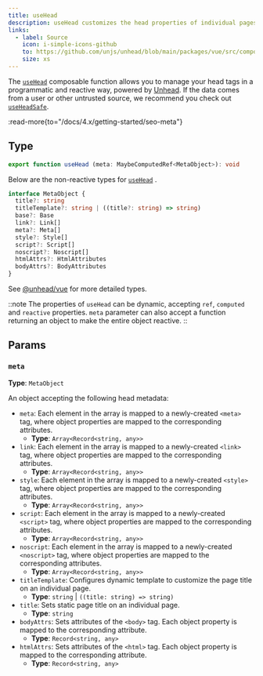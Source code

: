 ```yaml
---
title: useHead
description: useHead customizes the head properties of individual pages of your Nuxt app.
links:
  - label: Source
    icon: i-simple-icons-github
    to: https://github.com/unjs/unhead/blob/main/packages/vue/src/composables.ts
    size: xs
---
```


The [`useHead`](/docs/4.x/api/composables/use-head) composable function allows you to manage your head tags in a programmatic and reactive way, powered by [Unhead](https://unhead.unjs.io). If the data comes from a user or other untrusted source, we recommend you check out [`useHeadSafe`](/docs/4.x/api/composables/use-head-safe).

:read-more{to="/docs/4.x/getting-started/seo-meta"}

## Type

```ts [Signature]
export function useHead (meta: MaybeComputedRef<MetaObject>): void
```

Below are the non-reactive types for [`useHead`](/docs/4.x/api/composables/use-head) .

```ts
interface MetaObject {
  title?: string
  titleTemplate?: string | ((title?: string) => string)
  base?: Base
  link?: Link[]
  meta?: Meta[]
  style?: Style[]
  script?: Script[]
  noscript?: Noscript[]
  htmlAttrs?: HtmlAttributes
  bodyAttrs?: BodyAttributes
}
```

See [@unhead/vue](https://github.com/unjs/unhead/blob/main/packages/vue/src/types/schema.ts) for more detailed types.

::note
The properties of `useHead` can be dynamic, accepting `ref`, `computed` and `reactive` properties. `meta` parameter can also accept a function returning an object to make the entire object reactive.
::

## Params

### `meta`

**Type**: `MetaObject`

An object accepting the following head metadata:

- `meta`: Each element in the array is mapped to a newly-created `<meta>` tag, where object properties are mapped to the corresponding attributes.
  - **Type**: `Array<Record<string, any>>`
- `link`: Each element in the array is mapped to a newly-created `<link>` tag, where object properties are mapped to the corresponding attributes.
  - **Type**: `Array<Record<string, any>>`
- `style`: Each element in the array is mapped to a newly-created `<style>` tag, where object properties are mapped to the corresponding attributes.
  - **Type**: `Array<Record<string, any>>`
- `script`: Each element in the array is mapped to a newly-created `<script>` tag, where object properties are mapped to the corresponding attributes.
  - **Type**: `Array<Record<string, any>>`
- `noscript`: Each element in the array is mapped to a newly-created `<noscript>` tag, where object properties are mapped to the corresponding attributes.
  - **Type**: `Array<Record<string, any>>`
- `titleTemplate`: Configures dynamic template to customize the page title on an individual page.
  - **Type**: `string` | `((title: string) => string)`
- `title`: Sets static page title on an individual page.
  - **Type**: `string`
- `bodyAttrs`: Sets attributes of the `<body>` tag. Each object property is mapped to the corresponding attribute.
  - **Type**: `Record<string, any>`
- `htmlAttrs`: Sets attributes of the `<html>` tag. Each object property is mapped to the corresponding attribute.
  - **Type**: `Record<string, any>`
